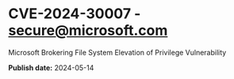 # CVE-2024-30007 - secure@microsoft.com

Microsoft Brokering File System Elevation of Privilege Vulnerability

**Publish date:** 2024-05-14
